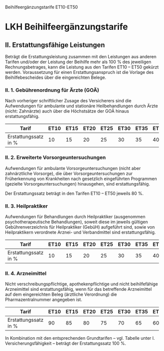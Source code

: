 Beihilfeergänzungstarife ET10-ET50
# LKH Beihilfeergänzungstarife
## II. Erstattungsfähige Leistungen

Beträgt die Erstattungsleistung zusammen mit den Leistungen aus anderen Tarifen und/oder der Leistung der Beihilfe mehr als 100 % des jeweiligen Rechnungsbetrages, kann die Leistung aus den Tarifen ET10 – ET50 gekürzt werden. Voraussetzung für einen Erstattungsanspruch ist die Vorlage des Beihilfebescheides über die eingereichten Belege.

### II. 1. Gebührenordnung für Ärzte (GOÄ)

Nach vorheriger schriftlicher Zusage des Versicherers sind die Aufwendungen für ambulante und stationäre Heilbehandlungen durch Ärzte (nicht: Zahnärzte) auch über die Höchstsätze der GOÄ hinaus erstattungsfähig.

| Tarif     | ET10 | ET15 | ET20 | ET25 | ET30 | ET35 | ET40 | ET45 | ET50 |
|-----------|------|------|------|------|------|------|------|------|------|
| Erstattungssatz in % | 10   | 15   | 20   | 25   | 30   | 35   | 40   | 45   | 50   |

### II. 2. Erweiterte Vorsorgeuntersuchungen

Aufwendungen für ambulante Vorsorgeuntersuchungen (nicht aber zahnärztliche Vorsorge), die über Vorsorgeuntersuchungen zur Früherkennung von Krankheiten nach gesetzlich eingeführten Programmen (gezielte Vorsorgeuntersuchungen) hinausgehen, sind erstattungsfähig.

Der Erstattungssatz beträgt in den Tarifen ET10 – ET50 jeweils 80 %.

### II. 3. Heilpraktiker

Aufwendungen für Behandlungen durch Heilpraktiker (ausgenommen psychotherapeutische Behandlungen), soweit diese im jeweils gültigen Gebührenverzeichnis für Heilpraktiker (GebüH) aufgeführt sind, sowie von Heilpraktikern verordnete Arznei- und Verbandmittel sind erstattungsfähig.

| Tarif     | ET10 | ET15 | ET20 | ET25 | ET30 | ET35 | ET40 | ET45 | ET50 |
|-----------|------|------|------|------|------|------|------|------|------|
| Erstattungssatz in % | 10   | 15   | 20   | 25   | 30   | 35   | 40   | 45   | 50   |

### II. 4. Arzneimittel

Nicht verschreibungspflichtige, apothekenpflichtige und nicht beihilfefähige Arzneimittel sind erstattungsfähig, wenn für das betreffende Arzneimittel auf dem eingereichten Beleg (ärztliche Verordnung) die Pharmazentralnummer angegeben ist.

| Tarif     | ET10 | ET15 | ET20 | ET25 | ET30 | ET35 | ET40 | ET45 | ET50 |
|-----------|------|------|------|------|------|------|------|------|------|
| Erstattungssatz in % | 90   | 85   | 80   | 75   | 70   | 65   | 60   | 55   | 50   |

In Kombination mit den entsprechenden Grundtarifen – vgl. Tabelle unter I. Versicherungsfähigkeit – beträgt der Erstattungssatz 100 %.